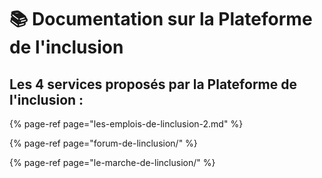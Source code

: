 # 📚 Documentation sur la Plateforme de l'inclusion

## Les 4 services proposés par la Plateforme de l'inclusion : 

{% page-ref page="les-emplois-de-linclusion-2.md" %}

{% page-ref page="forum-de-linclusion/" %}

{% page-ref page="le-marche-de-linclusion/" %}



